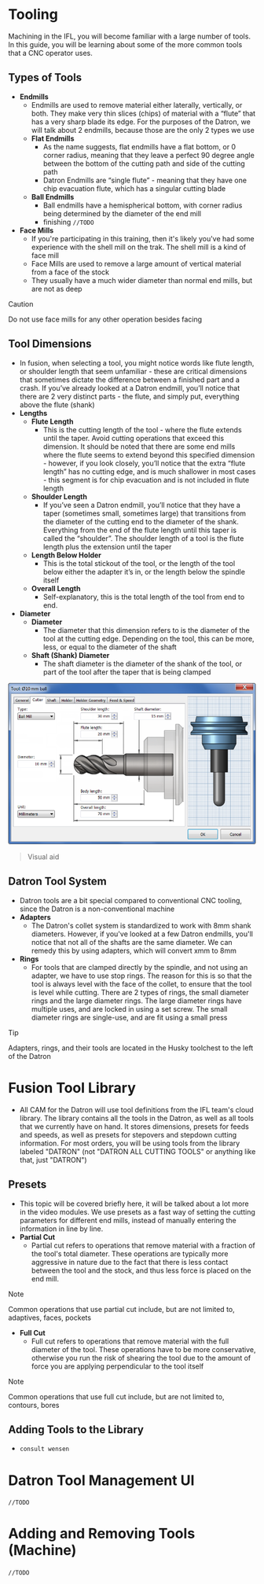 
# Tooling

Machining in the IFL, you will become familiar with a large number of tools. In this guide, you will be learning about some of the more common tools that a CNC operator uses.

## Types of Tools

- **Endmills**
  - Endmills are used to remove material either laterally, vertically, or both. They make very thin slices (chips) of material with a “flute” that has a very sharp blade its edge. For the purposes of the Datron, we will talk about 2 endmills, because those are the only 2 types we use  
  - **Flat Endmills**
    - As the name suggests, flat endmills have a flat bottom, or 0 corner radius, meaning that they leave a perfect 90 degree angle between the bottom of the cutting path and side of the cutting path
    - Datron Endmills are “single flute” - meaning that they have one chip evacuation flute, which has a singular cutting blade
  - **Ball Endmills**
    - Ball endmills have a hemispherical bottom, with corner radius being determined by the diameter of the end mill
    - finishing `//TODO`
- **Face Mills**
  - If you're participating in this training, then it's likely you've had some experience with the shell mill on the trak. The shell mill is a kind of face mill
  - Face Mills are used to remove a large amount of vertical material from a face of the stock
  - They usually have a much wider diameter than normal end mills, but are not as deep
> [!CAUTION]
> Do not use face mills for any other operation besides facing

## Tool Dimensions

- In fusion, when selecting a tool, you might notice words like flute length, or shoulder length that seem unfamiliar - these are critical dimensions that sometimes dictate the difference between a finished part and a crash. If you’ve already looked at a Datron endmill, you’ll notice that there are 2 very distinct parts - the flute, and simply put, everything above the flute (shank)
- **Lengths**
  - **Flute Length**
    - This is the cutting length of the tool - where the flute extends until the taper. Avoid cutting operations that exceed this dimension. It should be noted that there are some end mills where the flute seems to extend beyond this specified dimension - however, if you look closely, you’ll notice that the extra “flute length” has no cutting edge, and is much shallower in most cases - this segment is for chip evacuation and is not included in flute length
  - **Shoulder Length**
    - If you’ve seen a Datron endmill, you’ll notice that they have a taper (sometimes small, sometimes large) that transitions from the diameter of the cutting end to the diameter of the shank. Everything from the end of the flute length until this taper is called the “shoulder”. The shoulder length of a tool is the flute length plus the extension until the taper
  - **Length Below Holder**
    - This is the total stickout of the tool, or the length of the tool below either the adapter it’s in, or the length below the spindle itself
  - **Overall Length**
    - Self-explanatory, this is the total length of the tool from end to end.
- **Diameter**
  - **Diameter**
    - The diameter that this dimension refers to is the diameter of the tool at the cutting edge. Depending on the tool, this can be more, less, or equal to the diameter of the shaft
  - **Shaft (Shank) Diameter**
    - The shaft diameter is the diameter of the shank of the tool, or part of the tool after the taper that is being clamped

![tool dimensions](../assets/tooling.png)
> Visual aid

## Datron Tool System

- Datron tools are a bit special compared to conventional CNC tooling, since the Datron is a non-conventional machine
- **Adapters**
  - The Datron's collet system is standardized to work with 8mm shank diameters. However, if you've looked at a few Datron endmills, you'll notice that not all of the shafts are the same diameter. We can remedy this by using adapters, which will convert xmm to 8mm
- **Rings**
  - For tools that are clamped directly by the spindle, and not using an adapter, we have to use stop rings. The reason for this is so that the tool is always level with the face of the collet, to ensure that the tool is level while cutting. There are 2 types of rings, the small diameter rings and the large diameter rings. The large diameter rings have multiple uses, and are locked in using a set screw. The small diameter rings are single-use, and are fit using a small press
> [!TIP]
> Adapters, rings, and their tools are located in the Husky toolchest to the left of the Datron
 
# Fusion Tool Library

- All CAM for the Datron will use tool definitions from the IFL team's cloud library. The library contains all the tools in the Datron, as well as all tools that we currently have on hand. It stores dimensions, presets for feeds and speeds, as well as presets for stepovers and stepdown cutting information. For most orders, you will be using tools from the library labeled "DATRON" (not "DATRON ALL CUTTING TOOLS" or anything like that, just "DATRON")

## Presets

  - This topic will be covered briefly here, it will be talked about a lot more in the video modules. We use presets as a fast way of setting the cutting parameters for different end mills, instead of manually entering the information in line by line.
  - **Partial Cut**
    - Partial cut refers to operations that remove material with a fraction of the tool's total diameter. These operations are typically more aggressive in nature due to the fact that there is less contact between the tool and the stock, and thus less force is placed on the end mill.
> [!NOTE]
> Common operations that use partial cut include, but are not limited to, adaptives, faces, pockets
  - **Full Cut**
    -  Full cut refers to operations that remove material with the full diameter of the tool. These operations have to be more conservative, otherwise you run the risk of shearing the tool due to the amount of force you are applying perpendicular to the tool itself
> [!NOTE]
> Common operations that use full cut include, but are not limited to, contours, bores

## Adding Tools to the Library

- `consult wensen`

# Datron Tool Management UI

`//TODO`

# Adding and Removing Tools (Machine)

`//TODO`
